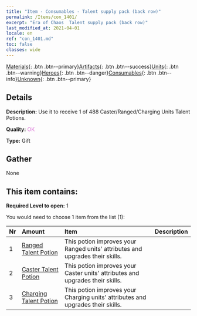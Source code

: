 ```yaml
---
title: "Item - Consumables - Talent supply pack (back row)"
permalink: /Items/con_1401/
excerpt: "Era of Chaos  Talent supply pack (back row)"
last_modified_at: 2021-04-01
locale: en
ref: "con_1401.md"
toc: false
classes: wide
---
```

 [Materials](/Items/){: .btn .btn--primary}[Artifacts](/Items/Artifacts/){: .btn .btn--success}[Units](/Items/Units/){: .btn .btn--warning}[Heroes](/Items/Heroes/){: .btn .btn--danger}[Consumables](/Items/Consumables/){: .btn .btn--info}[Unknown](/Items/Unknown/){: .btn .btn--primary}

## Details
 **Description:** Use it to receive 1 of 488 Caster/Ranged/Charging Units Talent Potions.

 **Quality:** <span style="color: #DA70D6">OK</span>

 **Type:** Gift

## Gather

  None

## This item contains:

 **Required Level to open:** 1

 You would need to choose 1 item from the list (1):

  | Nr | Amount |     Item    | Description |
  |:---|:-------|:------------|:-----------:|
  | 1 | [Ranged Talent Potion](/Items/con_789/) | This potion improves your Ranged units' attributes and upgrades their skills. | 
  | 2 | [Caster Talent Potion](/Items/con_790/) | This potion improves your Caster units' attributes and upgrades their skills. | 
  | 3 | [Charging Talent Potion](/Items/con_788/) | This potion improves your Charging units' attributes and upgrades their skills. | 
